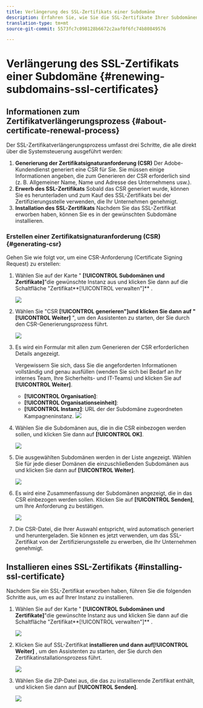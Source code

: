 ```yaml
---
title: Verlängerung des SSL-Zertifikats einer Subdomäne
description: Erfahren Sie, wie Sie die SSL-Zertifikate Ihrer Subdomänen erneuern.
translation-type: tm+mt
source-git-commit: 5573fc7c098128b6672c2aaf0f6fc74b80849576

---
```



# Verlängerung des SSL-Zertifikats einer Subdomäne {#renewing-subdomains-ssl-certificates}

## Informationen zum Zertifikatverlängerungsprozess {#about-certificate-renewal-process}

Der SSL-Zertifikatverlängerungsprozess umfasst drei Schritte, die alle direkt über die Systemsteuerung ausgeführt werden:

1. **Generierung der Zertifikatsignaturanforderung (CSR)** Der Adobe-Kundendienst generiert eine CSR für Sie. Sie müssen einige Informationen angeben, die zum Generieren der CSR erforderlich sind (z. B. Allgemeiner Name, Name und Adresse des Unternehmens usw.).
1. **Erwerb des SSL-Zertifikats** Sobald das CSR generiert wurde, können Sie es herunterladen und zum Kauf des SSL-Zertifikats bei der Zertifizierungsstelle verwenden, die Ihr Unternehmen genehmigt.
1. **Installation des SSL-Zertifikats** Nachdem Sie das SSL-Zertifikat erworben haben, können Sie es in der gewünschten Subdomäne installieren.

### Erstellen einer Zertifikatsignaturanforderung (CSR) {#generating-csr}

Gehen Sie wie folgt vor, um eine CSR-Anforderung (Certificate Signing Request) zu erstellen:

1. Wählen Sie auf der Karte &quot; **[!UICONTROL Subdomänen und Zertifikate]**&quot;die gewünschte Instanz aus und klicken Sie dann auf die Schaltfläche &quot;Zertifikat**[!UICONTROL  verwalten&quot;]** .

   ![](assets/renewal1.png)

1. Wählen Sie &quot;CSR **[!UICONTROL generieren&quot;]**und klicken Sie dann auf &quot;**[!UICONTROL  Weiter]** &quot;, um den Assistenten zu starten, der Sie durch den CSR-Generierungsprozess führt.

   ![](assets/renewal2.png)

1. Es wird ein Formular mit allen zum Generieren der CSR erforderlichen Details angezeigt.

   Vergewissern Sie sich, dass Sie die angeforderten Informationen vollständig und genau ausfüllen (wenden Sie sich bei Bedarf an Ihr internes Team, Ihre Sicherheits- und IT-Teams) und klicken Sie auf **[!UICONTROL Weiter]**.

   * **[!UICONTROL Organisation]**:
   * **[!UICONTROL Organisationseinheit]**:
   * **[!UICONTROL Instanz]**: URL der der Subdomäne zugeordneten Kampagneninstanz.
   ![](assets/renewal3.png)

1. Wählen Sie die Subdomänen aus, die in die CSR einbezogen werden sollen, und klicken Sie dann auf **[!UICONTROL OK]**.

   ![](assets/renewal4.png)

1. Die ausgewählten Subdomänen werden in der Liste angezeigt. Wählen Sie für jede dieser Domänen die einzuschließenden Subdomänen aus und klicken Sie dann auf **[!UICONTROL Weiter]**.

   ![](assets/renewal5.png)

1. Es wird eine Zusammenfassung der Subdomänen angezeigt, die in das CSR einbezogen werden sollen. Klicken Sie auf **[!UICONTROL Senden]**, um Ihre Anforderung zu bestätigen.

   ![](assets/renewal6.png)

1. Die CSR-Datei, die Ihrer Auswahl entspricht, wird automatisch generiert und heruntergeladen. Sie können es jetzt verwenden, um das SSL-Zertifikat von der Zertifizierungsstelle zu erwerben, die Ihr Unternehmen genehmigt.

## Installieren eines SSL-Zertifikats {#installing-ssl-certificate}

Nachdem Sie ein SSL-Zertifikat erworben haben, führen Sie die folgenden Schritte aus, um es auf Ihrer Instanz zu installieren.

1. Wählen Sie auf der Karte &quot; **[!UICONTROL Subdomänen und Zertifikate]**&quot;die gewünschte Instanz aus und klicken Sie dann auf die Schaltfläche &quot;Zertifikat**[!UICONTROL  verwalten&quot;]** .

   ![](assets/renewal1.png)

1. Klicken Sie auf SSL-Zertifikat ****installieren und dann auf**[!UICONTROL  Weiter]** , um den Assistenten zu starten, der Sie durch den Zertifikatinstallationsprozess führt.

   ![](assets/install1.png)

1. Wählen Sie die ZIP-Datei aus, die das zu installierende Zertifikat enthält, und klicken Sie dann auf **[!UICONTROL Senden]**.

   ![](assets/install2.png)
